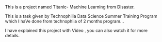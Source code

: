 This is a project named Titanic- Machine Learning from Disaster.

This is a task given by Technophilia Data Science Summer Training Program which I haVe done from technophiia of 2 months program...

I have explained this project with Video , you can also watch it for more details. 
